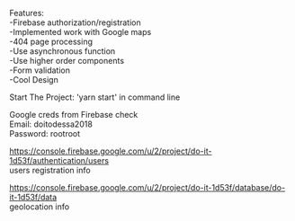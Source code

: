 Features:   
-Firebase authorization/registration  
-Implemented work with Google maps  
-404 page processing  
-Use asynchronous function  
-Use higher order components  
-Form validation  
-Cool Design  

Start The Project: 'yarn start' in command line

Google creds from Firebase check   
Email: doitodessa2018    
Password: rootroot    

https://console.firebase.google.com/u/2/project/do-it-1d53f/authentication/users       
users registration info

https://console.firebase.google.com/u/2/project/do-it-1d53f/database/do-it-1d53f/data     
geolocation info
